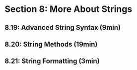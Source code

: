 # Section 8: More About Strings
## 8.19: Advanced String Syntax (9min)
## 8.20: String Methods (19min)
## 8.21: String Formatting (3min)
